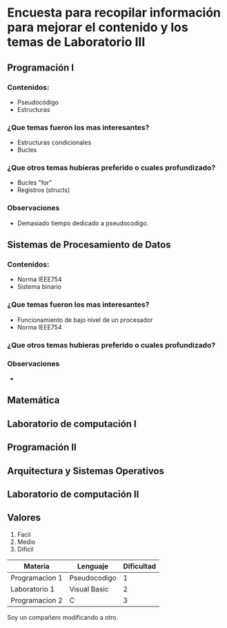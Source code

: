 # Encuesta para recopilar información para mejorar el contenido y los temas de Laboratorio III 
## Programación I 
### Contenidos:
* Pseudocódigo
* Estructuras
### ¿Que temas fueron los mas interesantes?
* Estructuras condicionales 
* Bucles
### ¿Que otros temas hubieras preferido o cuales profundizado?
* Bucles "for"
* Registros (structs)
### Observaciones 
* Demasiado tiempo dedicado a pseudocodigo. 
## Sistemas de Procesamiento de Datos
### Contenidos: 
* Norma IEEE754
* Sistema binario
### ¿Que temas fueron los mas interesantes?
* Funcionamiento de bajo nivel de un procesador
* Norma IEEE754
### ¿Que otros temas hubieras preferido o cuales profundizado?
### Observaciones
*  

## Matemática

## Laboratorio de computación I

## Programación II

## Arquitectura y Sistemas Operativos

## Laboratorio de computación II

## Valores
1. Facil
2. Medio
3. Dificil

| Materia | Lenguaje | Dificultad |
|---------|----------|------------|
|Programacion 1| Pseudocodigo | 1 |
|Laboratorio 1 | Visual Basic | 2 |
|Programacion 2| C |3|

Soy un compañero modificando a otro.
